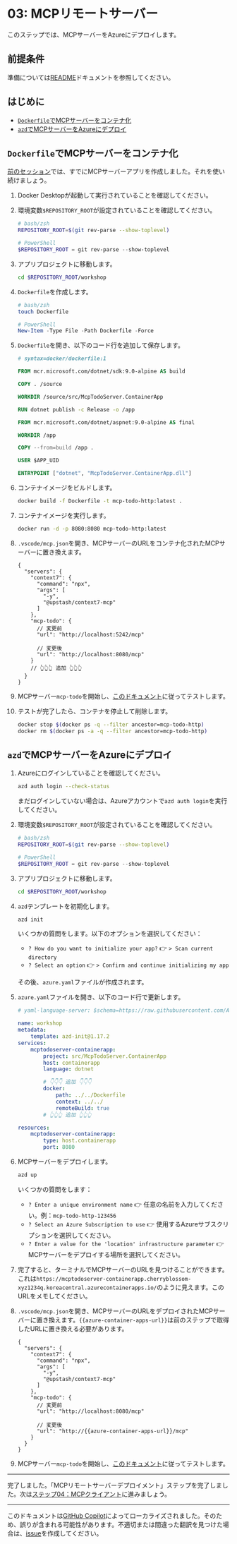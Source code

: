 # 03: MCPリモートサーバー

このステップでは、MCPサーバーをAzureにデプロイします。

## 前提条件

準備については[README](../README.md#前提条件)ドキュメントを参照してください。

## はじめに

- [`Dockerfile`でMCPサーバーをコンテナ化](#dockerfile-でmcpサーバーをコンテナ化)
- [`azd`でMCPサーバーをAzureにデプロイ](#azd-でmcpサーバーをazureにデプロイ)

## `Dockerfile`でMCPサーバーをコンテナ化

[前のセッション](./02-mcp-server.md)では、すでにMCPサーバーアプリを作成しました。それを使い続けましょう。

1. Docker Desktopが起動して実行されていることを確認してください。
1. 環境変数`$REPOSITORY_ROOT`が設定されていることを確認してください。

   ```bash
   # bash/zsh
   REPOSITORY_ROOT=$(git rev-parse --show-toplevel)
   ```

   ```powershell
   # PowerShell
   $REPOSITORY_ROOT = git rev-parse --show-toplevel
   ```

1. アプリプロジェクトに移動します。

    ```bash
    cd $REPOSITORY_ROOT/workshop
    ```

1. `Dockerfile`を作成します。

    ```bash
    # bash/zsh
    touch Dockerfile
    ```

    ```powershell
    # PowerShell
    New-Item -Type File -Path Dockerfile -Force
    ```

1. `Dockerfile`を開き、以下のコード行を追加して保存します。

    ```dockerfile
    # syntax=docker/dockerfile:1
    
    FROM mcr.microsoft.com/dotnet/sdk:9.0-alpine AS build
    
    COPY . /source
    
    WORKDIR /source/src/McpTodoServer.ContainerApp
    
    RUN dotnet publish -c Release -o /app
    
    FROM mcr.microsoft.com/dotnet/aspnet:9.0-alpine AS final
    
    WORKDIR /app
    
    COPY --from=build /app .
    
    USER $APP_UID
    
    ENTRYPOINT ["dotnet", "McpTodoServer.ContainerApp.dll"]
    ```

1. コンテナイメージをビルドします。

    ```bash
    docker build -f Dockerfile -t mcp-todo-http:latest .
    ```

1. コンテナイメージを実行します。

    ```bash
    docker run -d -p 8080:8080 mcp-todo-http:latest
    ```

1. `.vscode/mcp.json`を開き、MCPサーバーのURLをコンテナ化されたMCPサーバーに置き換えます。

    ```jsonc
    {
      "servers": {
        "context7": {
          "command": "npx",
          "args": [
            "-y",
            "@upstash/context7-mcp"
          ]
        },
        "mcp-todo": {
          // 変更前
          "url": "http://localhost:5242/mcp"

          // 変更後
          "url": "http://localhost:8080/mcp"
        }
        // 👆👆👆 追加 👆👆👆
      }
    }
    ```

1. MCPサーバー`mcp-todo`を開始し、[このドキュメント](./02-mcp-server.md#mcpサーバーをテスト)に従ってテストします。
1. テストが完了したら、コンテナを停止して削除します。

    ```bash
    docker stop $(docker ps -q --filter ancestor=mcp-todo-http)
    docker rm $(docker ps -a -q --filter ancestor=mcp-todo-http)
    ```

## `azd`でMCPサーバーをAzureにデプロイ

1. Azureにログインしていることを確認してください。

    ```bash
    azd auth login --check-status
    ```

   まだログインしていない場合は、Azureアカウントで`azd auth login`を実行してください。

1. 環境変数`$REPOSITORY_ROOT`が設定されていることを確認してください。

   ```bash
   # bash/zsh
   REPOSITORY_ROOT=$(git rev-parse --show-toplevel)
   ```

   ```powershell
   # PowerShell
   $REPOSITORY_ROOT = git rev-parse --show-toplevel
   ```

1. アプリプロジェクトに移動します。

    ```bash
    cd $REPOSITORY_ROOT/workshop
    ```

1. `azd`テンプレートを初期化します。

    ```bash
    azd init
    ```

   いくつかの質問をします。以下のオプションを選択してください：

   - `? How do you want to initialize your app?` 👉 `> Scan current directory`
   - `? Select an option` 👉 `> Confirm and continue initializing my app`

   その後、`azure.yaml`ファイルが作成されます。

1. `azure.yaml`ファイルを開き、以下のコード行で更新します。

    ```yml
    # yaml-language-server: $schema=https://raw.githubusercontent.com/Azure/azure-dev/main/schemas/v1.0/azure.yaml.json
    
    name: workshop
    metadata:
        template: azd-init@1.17.2
    services:
        mcptodoserver-containerapp:
            project: src/McpTodoServer.ContainerApp
            host: containerapp
            language: dotnet

            # 👇👇👇 追加 👇👇👇
            docker:
                path: ../../Dockerfile
                context: ../../
                remoteBuild: true
            # 👆👆👆 追加 👆👆👆

    resources:
        mcptodoserver-containerapp:
            type: host.containerapp
            port: 8080
    ```

1. MCPサーバーをデプロイします。

    ```bash
    azd up
    ```

   いくつかの質問をします：

   - `? Enter a unique environment name` 👉 任意の名前を入力してください。例：`mcp-todo-http-123456`
   - `? Select an Azure Subscription to use` 👉 使用するAzureサブスクリプションを選択してください。
   - `? Enter a value for the 'location' infrastructure parameter` 👉 MCPサーバーをデプロイする場所を選択してください。

1. 完了すると、ターミナルでMCPサーバーのURLを見つけることができます。これは`https://mcptodoserver-containerapp.cherryblossom-xyz1234q.koreacentral.azurecontainerapps.io/`のように見えます。このURLをメモしてください。
1. `.vscode/mcp.json`を開き、MCPサーバーのURLをデプロイされたMCPサーバーに置き換えます。`{{azure-container-apps-url}}`は前のステップで取得したURLに置き換える必要があります。

    ```jsonc
    {
      "servers": {
        "context7": {
          "command": "npx",
          "args": [
            "-y",
            "@upstash/context7-mcp"
          ]
        },
        "mcp-todo": {
          // 変更前
          "url": "http://localhost:8080/mcp"

          // 変更後
          "url": "http://{{azure-container-apps-url}}/mcp"
        }
      }
    }
    ```

1. MCPサーバー`mcp-todo`を開始し、[このドキュメント](./02-mcp-server.md#mcpサーバーをテスト)に従ってテストします。

---

完了しました。「MCPリモートサーバーデプロイメント」ステップを完了しました。次は[ステップ04：MCPクライアント](./04-mcp-client.md)に進みましょう。

---

このドキュメントは[GitHub Copilot](https://docs.github.com/copilot/about-github-copilot/what-is-github-copilot)によってローカライズされました。そのため、誤りが含まれる可能性があります。不適切または間違った翻訳を見つけた場合は、[issue](../../../../../issues)を作成してください。
